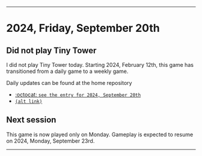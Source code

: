 
***

# 2024, Friday, September 20th

## Did not play Tiny Tower

<!-- TODO: For each weekly entry, make sure the date is correct. The day of the week should be modified in 4 places !-->

I did not play Tiny Tower today. Starting 2024, February 12th, this game has transitioned from a daily game to a weekly game.

Daily updates can be found at the home repository

- [:octocat: `see the entry for 2024, September 20th`](https://github.com/seanpm2001/SeansLifeArchive_Images_TinyTower/tree/master/tiny%20tower/2024/09_September/20/) 
- [`(alt link)`](/tiny%20tower/2024/09_September/20/)

## Next session

This game is now played only on Monday. Gameplay is expected to resume on 2024, Monday, September 23rd.

***

